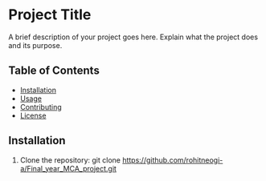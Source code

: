 # Project Title

A brief description of your project goes here. Explain what the project does and its purpose.

## Table of Contents

- [Installation](#installation)
- [Usage](#usage)
- [Contributing](#contributing)
- [License](#license)

## Installation

1. Clone the repository:
   git clone https://github.com/rohitneogi-a/Final_year_MCA_project.git

